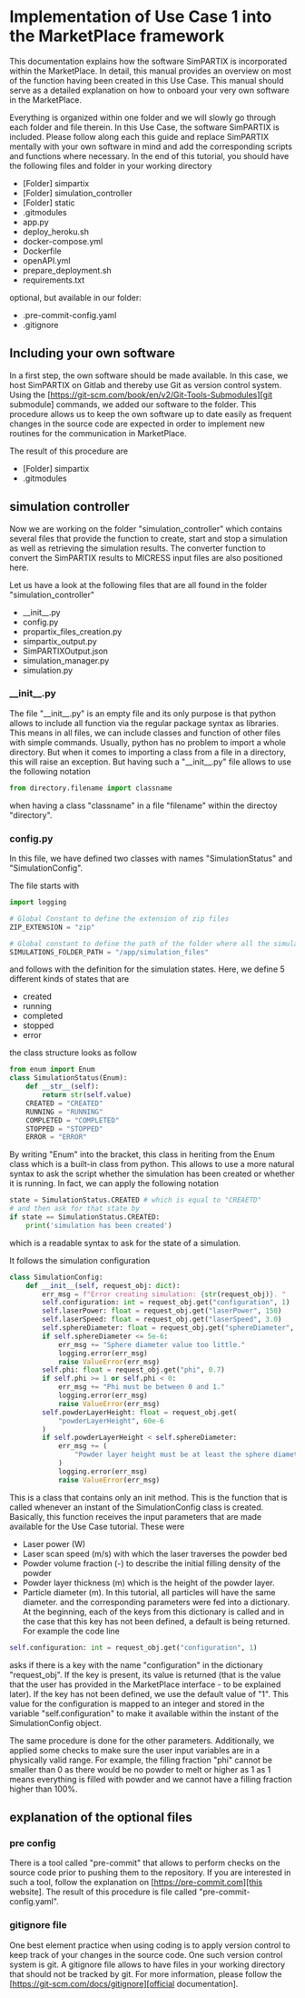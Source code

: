 # Implementation of Use Case 1 into the MarketPlace framework

This documentation explains how the software SimPARTIX is incorporated within the MarketPlace. In detail, this manual provides an overview on most of the function having been created in this Use Case. This manual should serve as a detailed explanation on how to onboard your very own software in the MarketPlace.

Everything is organized within one folder and we will slowly go through each folder and file therein. In this Use Case, the software SimPARTIX is included. Please follow along each this guide and replace SimPARTIX mentally with your own software in mind and add the corresponding scripts and functions where necessary. 
In the end of this tutorial, you should have the following files and folder in your working directory

- [Folder] simpartix
- [Folder] simulation_controller
- [Folder] static
- .gitmodules
- app.py
- deploy_heroku.sh
- docker-compose.yml
- Dockerfile
- openAPI.yml
- prepare_deployment.sh
- requirements.txt

optional, but available in our folder:
- .pre-commit-config.yaml
- .gitignore

## Including your own software

In a first step, the own software should be made available. In this case, we host SimPARTIX on Gitlab and thereby use Git as version control system. Using the [https://git-scm.com/book/en/v2/Git-Tools-Submodules][git submodule] commands, we added
our software to the folder. This procedure allows us to keep the own software up to date easily as frequent changes in the source code are expected in order to implement new routines for the communication in MarketPlace. 

The result of this procedure are 
- [Folder] simpartix
- .gitmodules


## simulation controller

Now we are working on the folder "simulation_controller" which contains several files that provide the function to create, start and stop a simulation as well as retrieving the simulation results. The converter function to convert the SimPARTIX results to MICRESS input files are also positioned here. 

Let us have a look at the following files that are all found in the folder "simulation_controller"
- \_\_init\_\_.py
- config.py
- propartix_files_creation.py
- simpartix_output.py
- SimPARTIXOutput.json
- simulation_manager.py
- simulation.py


### \_\_init\_\_.py

The file "\_\_init\_\_.py" is an empty file and its only purpose is that python allows to include all function via the regular 
package syntax as libraries. This means in all files, we can include classes and function of other files with simple commands. Usually, python has no problem to import a whole directory. But when it comes to importing a class from a file in a directory, this will raise an exception. But having such a "\_\_init\_\_.py" file allows to use the following notation

```python
from directory.filename import classname
```

when having a class "classname" in a file "filename" within the directoy "directory".


### config.py

In this file, we have defined two classes with names "SimulationStatus" and "SimulationConfig". 

The file starts with 
```python
import logging

# Global Constant to define the extension of zip files
ZIP_EXTENSION = "zip"

# Global constant to define the path of the folder where all the simulations are saved
SIMULATIONS_FOLDER_PATH = "/app/simulation_files"

```

and follows with the definition for the simulation states. Here, we define 5 different kinds of states that are
- created
- running
- completed
- stopped
- error

the class structure looks as follow
```python
from enum import Enum
class SimulationStatus(Enum):
    def __str__(self):
        return str(self.value)
    CREATED = "CREATED"
    RUNNING = "RUNNING"
    COMPLETED = "COMPLETED"
    STOPPED = "STOPPED"
    ERROR = "ERROR"
```
By writing "Enum" into the bracket, this class in heriting from the Enum class which is a built-in class from python. This allows to use a more natural syntax to ask the script whether the simulation has been created or whether it is running. In fact, we can apply the following notation
```python
state = SimulationStatus.CREATED # which is equal to "CREAETD"
# and then ask for that state by
if state == SimulationStatus.CREATED:
    print('simulation has been created')
```
which is a readable syntax to ask for the state of a simulation.

It follows the simulation configuration
```python
class SimulationConfig:
    def __init__(self, request_obj: dict):
        err_msg = f"Error creating simulation: {str(request_obj)}. "
        self.configuration: int = request_obj.get("configuration", 1)
        self.laserPower: float = request_obj.get("laserPower", 150)
        self.laserSpeed: float = request_obj.get("laserSpeed", 3.0)
        self.sphereDiameter: float = request_obj.get("sphereDiameter", 30e-6)
        if self.sphereDiameter <= 5e-6:
            err_msg += "Sphere diameter value too little."
            logging.error(err_msg)
            raise ValueError(err_msg)
        self.phi: float = request_obj.get("phi", 0.7)
        if self.phi >= 1 or self.phi < 0:
            err_msg += "Phi must be between 0 and 1."
            logging.error(err_msg)
            raise ValueError(err_msg)
        self.powderLayerHeight: float = request_obj.get(
            "powderLayerHeight", 60e-6
        )
        if self.powderLayerHeight < self.sphereDiameter:
            err_msg += (
                "Powder layer height must be at least the sphere diameter"
            )
            logging.error(err_msg)
            raise ValueError(err_msg)
```
This is a class that contains only an init method. This is the function that is called whenever an instant of the 
SimulationConfig class is created. Basically, this function receives the input parameters that are made available for
the Use Case tutorial. These were
- Laser power (W)
- Laser scan speed (m/s) with which the laser traverses the powder bed
- Powder volume fraction (-) to describe the initial filling density of the powder
- Powder layer thickness (m) which is the height of the powder layer.
- Particle diameter (m). In this tutorial, all particles will have the same diameter.
and the corresponding parameters were fed into a dictionary. At the beginning, each of the keys from this
dictionary is called and in the case that this key has not been defined, a default is being returned. For example the code line
```python
self.configuration: int = request_obj.get("configuration", 1)
```
asks if there is a key with the name "configuration" in the dictionary "request_obj". If the key is present, its value is returned (that is the value that the user has provided in the MarketPlace interface - to be explained later). If the key
has not been defined, we use the default value of "1". This value for the configuration is mapped to an integer
and stored in the variable "self.configuration" to make it available within the instant of the SimulationConfig
object. 

The same procedure is done for the other parameters. Additionally, we applied some checks to make sure
the user input variables are in a physically valid range. For example, the filling fraction "phi" cannot be smaller 
than 0 as there would be no powder to melt or higher as 1 as 1 means everything is filled with powder and we
cannot have a filling fraction higher than 100%. 






## explanation of the optional files

### pre config

There is a tool called "pre-commit" that allows to perform checks on the source code prior to pushing them to the repository. If you are interested in such a tool, follow the explanation on [https://pre-commit.com][this website]. The result of 
this procedure is file called "pre-commit-config.yaml".


### gitignore file ###

One best element practice when using coding is to apply version control to keep track of your changes in the source code. One such version control system is git. A gitignore file allows to have files in your working directory that 
should not be tracked by git. For more information, please follow the [https://git-scm.com/docs/gitignore][official documentation]. 

